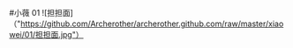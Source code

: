 #小薇 01 
![担担面]（"https://github.com/Archerother/archerother.github.com/raw/master/xiaowei/01/担担面.jpg"）
